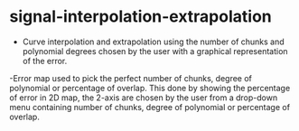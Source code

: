 # signal-interpolation-extrapolation


- Curve interpolation and extrapolation using the number of chunks and polynomial degrees chosen by the user with a graphical representation of the error.

-Error map used to pick the perfect number of chunks, degree of polynomial or percentage of overlap.
This done by showing the percentage of error in 2D map, the 2-axis are chosen by the user from a drop-down menu containing number of chunks, degree of polynomial or percentage of overlap.  
